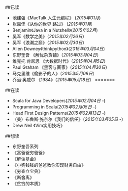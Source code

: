 ##已读
* 池建强《MacTalk.人生元编程》  (*2015年01月*)
* 张嘉佳《从你的世界 路过》 (*2015年01月*)
* Benjamin《Java in a Nutshell》(*2015年02月*)
* 吴军《数学之美》（*2015年02月26日*）
* 吴军《浪潮之巅》（*2015年02月30日*）
* Allen Downey《thinkpython》(*2015年03月04日*)
* 东野奎吾 《解忧杂货铺》（*2015年03月04日*）
* 维克托 肯尼思 《大数据时代》（*2015年04月5日*）
* Paul Graham 《黑客与画家》（*2015年04月30日*）
* 马克里维《偷影子的人》（*2015年5月08日*）
* 乔治·奥威尔 《1984》（*2015年05月18日*）
=======



##在读
* Scala for Java Developers(*2015年02月04日 -*)
* Programming in Scala(*2015年02月05日 -*)
* Head First Design Patterns(*2015年02月13日 -*)
* （美）布鲁斯·施奈尔《我们的信任》（*2015年03月05日 -*）
* Drew Neil 《Vim实用技巧》

##想读
* 东野奎吾系列
* 《富爸爸穷爸爸》
* 《解读基金》
* 《小狗钱钱的爸爸教你实现财务自由》
* 《穷查立宝典》
* 《断舍离》
* 《贫穷的本质》
